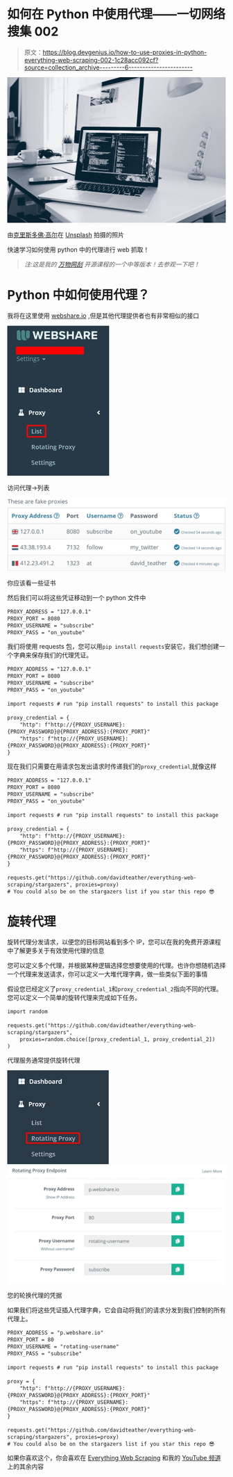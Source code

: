 # 如何在 Python 中使用代理——一切网络搜集 002

> 原文：<https://blog.devgenius.io/how-to-use-proxies-in-python-everything-web-scraping-002-1c28acc092cf?source=collection_archive---------6----------------------->

![](img/6c86de59485988585f97e0e1c57611a1.png)

由[克里斯多佛·高尔](https://unsplash.com/@cgower?utm_source=medium&utm_medium=referral)在 [Unsplash](https://unsplash.com?utm_source=medium&utm_medium=referral) 拍摄的照片

快速学习如何使用 python 中的代理进行 web 抓取！

> *注:这是我的* [*万物网刮*](https://github.com/davidteather/everything-web-scraping/tree/main/002-proxies) *开源课程的一个中等版本！去参观一下吧！*

# Python 中如何使用代理？

我将在这里使用 [webshare.io](https://www.webshare.io/) ,但是其他代理提供者也有非常相似的接口

![](img/691523bc0c3056596dc8a5a3417d48a7.png)

访问代理->列表

![](img/857fc3a4cc85fb077e77e992656bdeab.png)

你应该看一些证书

然后我们可以将这些凭证移动到一个 python 文件中

```
PROXY_ADDRESS = "127.0.0.1"
PROXY_PORT = 8080
PROXY_USERNAME = "subscribe"
PROXY_PASS = "on_youtube"
```

我们将使用 requests 包，您可以用`pip install requests`安装它，我们想创建一个字典来保存我们的代理凭证。

```
PROXY_ADDRESS = "127.0.0.1"
PROXY_PORT = 8080
PROXY_USERNAME = "subscribe"
PROXY_PASS = "on_youtube"

import requests # run "pip install requests" to install this package

proxy_credential = {
    "http": f"http://{PROXY_USERNAME}:{PROXY_PASSWORD}@{PROXY_ADDRESS}:{PROXY_PORT}"
    "https": f"http://{PROXY_USERNAME}:{PROXY_PASSWORD}@{PROXY_ADDRESS}:{PROXY_PORT}"
}
```

现在我们只需要在用请求包发出请求时传递我们的`proxy_credential`,就像这样

```
PROXY_ADDRESS = "127.0.0.1"
PROXY_PORT = 8080
PROXY_USERNAME = "subscribe"
PROXY_PASS = "on_youtube"

import requests # run "pip install requests" to install this package

proxy_credential = {
    "http": f"http://{PROXY_USERNAME}:{PROXY_PASSWORD}@{PROXY_ADDRESS}:{PROXY_PORT}"
    "https": f"http://{PROXY_USERNAME}:{PROXY_PASSWORD}@{PROXY_ADDRESS}:{PROXY_PORT}"
}

requests.get("https://github.com/davidteather/everything-web-scraping/stargazers", proxies=proxy)
# You could also be on the stargazers list if you star this repo 😎
```

# 旋转代理

旋转代理分发请求，以便您的目标网站看到多个 IP，您可以在我的免费开源课程中了解更多关于有效使用代理的信息

您可以定义多个代理，并根据某种逻辑选择您想要使用的代理。也许你想随机选择一个代理来发送请求，你可以定义一大堆代理字典，做一些类似下面的事情

假设您已经定义了`proxy_credential_1`和`proxy_credential_2`指向不同的代理。您可以定义一个简单的旋转代理来完成如下任务。

```
import random

requests.get("https://github.com/davidteather/everything-web-scraping/stargazers", 
    proxies=random.choice([proxy_credential_1, proxy_credential_2])
)
```

代理服务通常提供旋转代理

![](img/8363fdbd12312bbcd28be42741c9730a.png)![](img/f8dcdc68e7067b39ddeb093d9ad565db.png)

您的轮换代理的凭据

如果我们将这些凭证插入代理字典，它会自动将我们的请求分发到我们控制的所有代理上。

```
PROXY_ADDRESS = "p.webshare.io"
PROXY_PORT = 80
PROXY_USERNAME = "rotating-username"
PROXY_PASS = "subscribe"

import requests # run "pip install requests" to install this package

proxy = {
    "http": f"http://{PROXY_USERNAME}:{PROXY_PASSWORD}@{PROXY_ADDRESS}:{PROXY_PORT}"
    "https": f"http://{PROXY_USERNAME}:{PROXY_PASSWORD}@{PROXY_ADDRESS}:{PROXY_PORT}"
}

requests.get("https://github.com/davidteather/everything-web-scraping/stargazers", proxies=proxy)
# You could also be on the stargazers list if you star this repo 😎
```

如果你喜欢这个，你会喜欢在 [Everything Web Scraping](https://github.com/davidteather/everything-web-scraping) 和我的 [YouTube 频道](https://www.youtube.com/@DavidTeatherCodes)上的其余内容